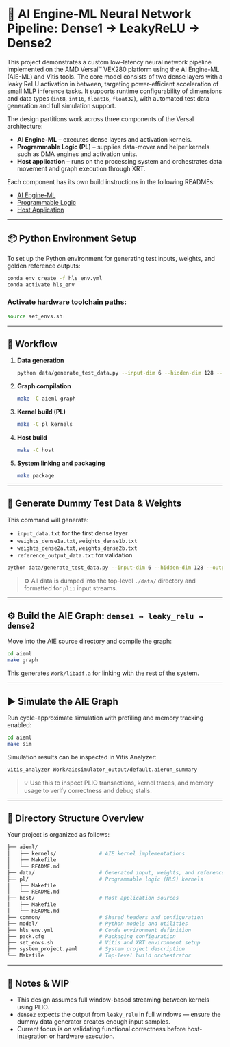# 🧠 AI Engine-ML Neural Network Pipeline: Dense1 → LeakyReLU → Dense2

This project demonstrates a custom low-latency neural network pipeline implemented on the AMD Versal™ VEK280 platform using the AI Engine-ML (AIE-ML) and Vitis tools. The core model consists of two dense layers with a leaky ReLU activation in between, targeting power-efficient acceleration of small MLP inference tasks. It supports runtime configurability of dimensions and data types (`int8`, `int16`, `float16`, `float32`), with automated test data generation and full simulation support.

The design partitions work across three components of the Versal architecture:

- **AI Engine-ML** – executes dense layers and activation kernels.
- **Programmable Logic (PL)** – supplies data-mover and helper kernels such as DMA engines and activation units.
- **Host application** – runs on the processing system and orchestrates data movement and graph execution through XRT.

Each component has its own build instructions in the following READMEs:

- [AI Engine-ML](aieml/README.md)
- [Programmable Logic](pl/README.md)
- [Host Application](host/README.md)

---

## 📦 Python Environment Setup

To set up the Python environment for generating test inputs, weights, and golden reference outputs:

```bash
conda env create -f hls_env.yml
conda activate hls_env
```

### Activate hardware toolchain paths:

```bash
source set_envs.sh
```

---

## 🔁 Workflow

1. **Data generation**
   ```bash
   python data/generate_test_data.py --input-dim 6 --hidden-dim 128 --output-dim 128 --dtype float32 --seed 123
   ```
2. **Graph compilation**
   ```bash
   make -C aieml graph
   ```
3. **Kernel build (PL)**
   ```bash
   make -C pl kernels
   ```
4. **Host build**
   ```bash
   make -C host
   ```
5. **System linking and packaging**
   ```bash
   make package
   ```

---

## 🧪 Generate Dummy Test Data & Weights

This command will generate:

- `input_data.txt` for the first dense layer
- `weights_dense1a.txt`, `weights_dense1b.txt`
- `weights_dense2a.txt`, `weights_dense2b.txt`
- `reference_output_data.txt` for validation

```bash
python data/generate_test_data.py --input-dim 6 --hidden-dim 128 --output-dim 128 --dtype float32 --seed 123
```

> ⚙️ All data is dumped into the top-level `./data/` directory and formatted for `plio` input streams.

---

## ⚙️ Build the AIE Graph: `dense1 → leaky_relu → dense2`

Move into the AIE source directory and compile the graph:

```bash
cd aieml
make graph
```

This generates `Work/libadf.a` for linking with the rest of the system.

---

## ▶️ Simulate the AIE Graph

Run cycle-approximate simulation with profiling and memory tracking enabled:

```bash
cd aieml
make sim
```

Simulation results can be inspected in Vitis Analyzer:

```bash
vitis_analyzer Work/aiesimulator_output/default.aierun_summary
```

> 💡 Use this to inspect PLIO transactions, kernel traces, and memory usage to verify correctness and debug stalls.

---

## 📁 Directory Structure Overview

Your project is organized as follows:

```bash
├── aieml/
│   ├── kernels/              # AIE kernel implementations
│   ├── Makefile
│   └── README.md
├── data/                     # Generated input, weights, and reference output
├── pl/                       # Programmable logic (HLS) kernels
│   ├── Makefile
│   └── README.md
├── host/                     # Host application sources
│   ├── Makefile
│   └── README.md
├── common/                   # Shared headers and configuration
├── model/                    # Python models and utilities
├── hls_env.yml               # Conda environment definition
├── pack.cfg                  # Packaging configuration
├── set_envs.sh               # Vitis and XRT environment setup
├── system_project.yaml       # System project description
└── Makefile                  # Top-level build orchestrator
```

---

## 🚧 Notes & WIP

- This design assumes full window-based streaming between kernels using PLIO.
- `dense2` expects the output from `leaky_relu` in full windows — ensure the dummy data generator creates enough input samples.
- Current focus is on validating functional correctness before host-integration or hardware execution.
